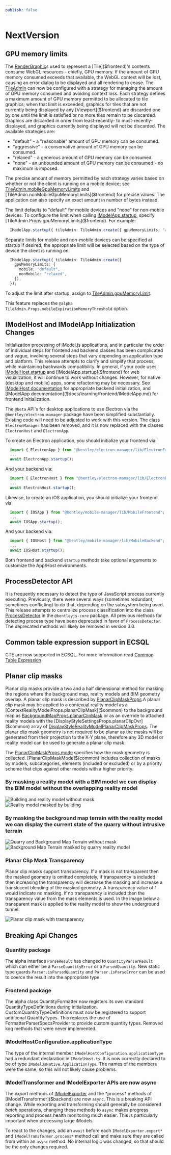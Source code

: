 ```yaml
---
publish: false
---
```

# NextVersion

## GPU memory limits

The [RenderGraphic]($frontend)s used to represent a [Tile]($frontend)'s contents consume WebGL resources - chiefly, GPU memory. If the amount of GPU memory consumed exceeds that available, the WebGL context will be lost, causing an error dialog to be displayed and all rendering to cease. The [TileAdmin]($frontend) can now be configured with a strategy for managing the amount of GPU memory consumed and avoiding context loss. Each strategy defines a maximum amount of GPU memory permitted to be allocated to tile graphics; when that limit is exceeded, graphics for tiles that are not currently being displayed by any [Viewport]($frontend) are discarded one by one until the limit is satisfied or no more tiles remain to be discarded. Graphics are discarded in order from least-recently- to most-recently-displayed, and graphics currently being displayed will not be discarded. The available strategies are:

- "default" - a "reasonable" amount of GPU memory can be consumed.
- "aggressive" - a conservative amount of GPU memory can be consumed.
- "relaxed" - a generous amount of GPU memory can be consumed.
- "none" - an unbounded amount of GPU memory can be consumed - no maximum is imposed.

The precise amount of memory permitted by each strategy varies based on whether or not the client is running on a mobile device; see [TileAdmin.mobileGpuMemoryLimits]($frontend) and [TileAdmin.nonMobileGpuMemoryLimits]($frontend) for precise values. The application can also specify an exact amount in number of bytes instead.

The limit defaults to "default" for mobile devices and "none" for non-mobile devices. To configure the limit when calling [IModelApp.startup]($frontend), specify [TileAdmin.Props.gpuMemoryLimits]($frontend). For example:

```ts
  IModelApp.startup({ tileAdmin: TileAdmin.create({ gpuMemoryLimits: "aggressive" }) });
```

Separate limits for mobile and non-mobile devices can be specified at startup if desired; the appropriate limit will be selected based on the type of device the client is running on:

```ts
  IModelApp.startup({ tileAdmin: TileAdmin.create({
    gpuMemoryLimits: {
      mobile: "default",
      nonMobile: "relaxed",
    }),
  });
```

To adjust the limit after startup, assign to [TileAdmin.gpuMemoryLimit]($frontend).

This feature replaces the `@alpha` `TileAdmin.Props.mobileExpirationMemoryThreshold` option.

## IModelHost and IModelApp Initialization Changes

Initialization processing of iModel.js applications, and in particular the order of individual steps for frontend and backend classes has been complicated and vague, involving several steps that vary depending on application type and platform. This release attempts to clarify and simplify that process, while maintaining backwards compatibility. In general, if your code uses [IModelHost.startup]($backend) and [IModelApp.startup]($frontend) for web visualization, it will continue to work without changes. However, for native (desktop and mobile) apps, some refactoring may be necessary. See [IModelHost documentation]($docs/learning/backend/IModelHost.md) for appropriate backend initialization, and [IModelApp documentation]($docs/learning/frontend/IModelApp.md) for frontend initialization.

The `@beta` API's for desktop applications to use Electron via the `@bentley/electron-manager` package have been simplified substantially. Existing code will need to be adjusted to work with this version. The class `ElectronManager` has been removed, and it is now replaced with the classes `ElectronHost` and `ElectronApp`.

To create an Electron application, you should initialize your frontend via:

```ts
  import { ElectronApp } from "@bentley/electron-manager/lib/ElectronFrontend";
  ...
  await ElectronApp.startup();
```

And your backend via:

```ts
  import { ElectronHost } from "@bentley/electron-manager/lib/ElectronBackend";
  ...
  await ElectronHost.startup();
```

Likewise, to create an iOS application, you should initialize your frontend via:

```ts
  import { IOSApp } from "@bentley/mobile-manager/lib/MobileFrontend";
  ...
  await IOSApp.startup();
```

And your backend via:

```ts
  import { IOSHost } from "@bentley/mobile-manager/lib/MobileBackend";
  ...
  await IOSHost.startup();
```

Both frontend and backend `startup` methods take optional arguments to customize the App/Host environments.

## ProcessDetector API

It is frequently necessary to detect the type of JavaScript process currently executing. Previously, there were several ways (sometimes redundant, sometimes conflicting) to do that, depending on the subsystem being used. This release attempts to centralize process classification into the class [ProcessDetector]($bentley) in the `@bentleyjs-core` package. All previous methods for detecting process type have been deprecated in favor of `ProcessDetector`. The deprecated methods will likely be removed in version 3.0.

## Common table expression support in ECSQL

CTE are now supported in ECSQL. For more information read [Common Table Expression](..\learning\CommonTableExp.md)

## Planar clip masks

Planar clip masks provide a two and a half dimensional method for masking the regions where the background map, reality models and BIM geometry overlap. A planar clip mask is described by [PlanarClipMaskProps]($common).A planar clip mask may be applied to a contexual reality model as a [ContextRealityModelProps.planarClipMask]($common) to the background map as [BackgroundMapProps.planarClipMask]($common) or as an override to attached reality models with the [DisplayStyleSettingsProps.planarClipOvr]($common) array of [DisplayStyleRealityModelPlanarClipMaskProps]($common).   The planar clip mask geometry is not required to be planar as the masks will be generated from their projection to the X-Y plane, therefore any 3D model or reality model can be used to generate a planar clip mask.

The [PlanarClipMaskProps.mode]($common) specifies how the mask geometry is collected.  [PlanarClipMaskMode]$(common) includes collection of masks by models, subcategories, elements (included or excluded) or by a priority scheme that clips against other models with a higher priority.

### By masking a reality model with a BIM model we can display the BIM model without the overlapping reality model

![Building and reality model without mask](./assets/PlanarMask_BuildingNoMask.jpg)
![Reality model masked by building](./assets/PlanarMask_BuildingMasked.jpg)

### By masking the background map terrain with the reality model we can display the current state of the quarry without intrusive terrain

![Quarry and Background Map Terrain without mask](./assets/PlanarMask_QuarryNoMask.jpg)
![Background Map Terrain masked by quarry reality model](./assets/PlanarMask_QuarryMasked.jpg)

### Planar Clip Mask Transparency

Planar clip masks support transparency.  If a mask is not transparent then the masked geometry is omitted completely, if transparency is included then increasing the transparency will decrease the masking and increase a translucent blending of the masked geometry.  A transparency value of 1 would indicate no masking.  If no transparency is included then the transparency value from the mask elements is used.  In the image below a transparent mask is applied to the reality model to show the underground tunnel.

![Planar clip mask with transparency](./assets/PlanarMask_TunnelTransparent.jpg)

## Breaking Api Changes

### Quantity package

The alpha interface `ParseResult` has changed to `QuantityParserResult` which can either be a `ParseQuantityError` or a `ParsedQuantity`.
New static type guards `Parser.isParsedQuantity` and `Parser.isParseError` can be used to coerce the result into the appropriate type.

### Frontend package

The alpha class QuantityFormatter now registers its own standard QuantityTypeDefinitions during initialization. CustomQuantityTypeDefinitions must now be registered to support additional QuantityTypes. This replaces the use of FormatterParserSpecsProvider to provide custom quantity types. Removed koq methods that were never implemented.

### IModelHostConfiguration.applicationType

The type of the internal member `IModelHostConfiguration.applicationType` had a redundant declaration in `IModelHost.ts`. It is now correctly declared to be of type `IModelJsNative.ApplicationType`. The names of the members were the same, so this will not likely cause problems.

### IModelTransformer and IModelExporter APIs are now async

The *export* methods of [IModelExporter]($backend) and the *process* methods of [IModelTransformer]($backend) are now `async`. This is a breaking API change.
While exporting and transforming should generally be considered *batch* operations, changing these methods to `async` makes progress reporting and process health monitoring much easier.
This is particularly important when processing large iModels.

To react to the changes, add an `await` before each `IModelExporter.export*` and `IModelTransformer.process*` method call and make sure they are called from within an `async` method.
No internal logic was changed, so that should be the only changes required.
